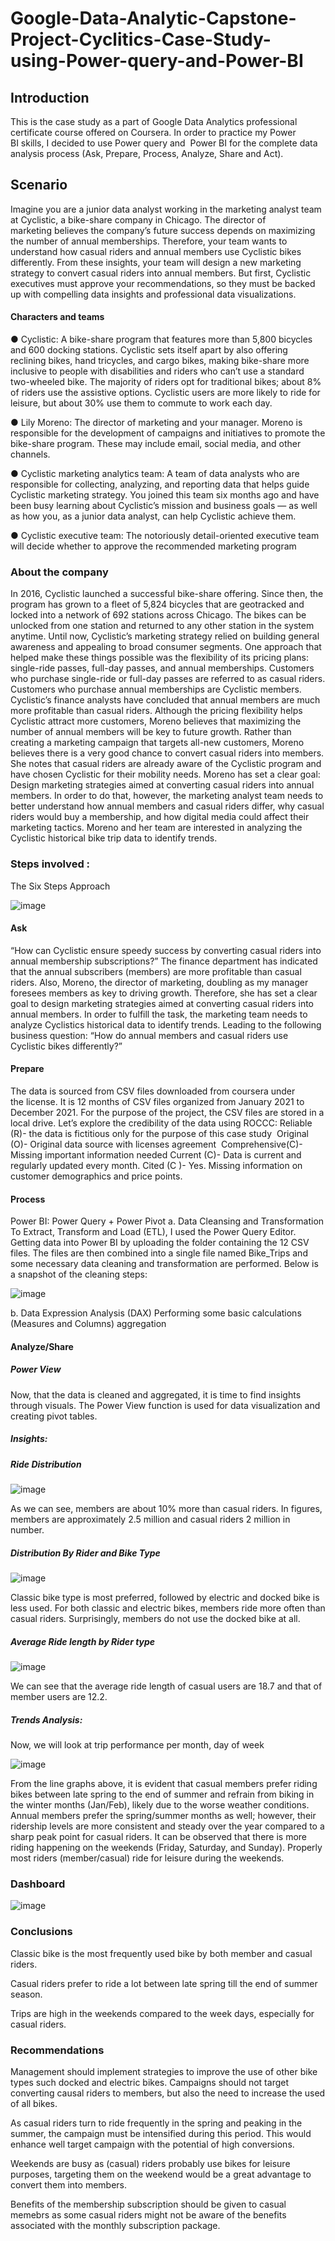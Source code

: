 # Google-Data-Analytic-Capstone-Project-Cyclitics-Case-Study-using-Power-query-and-Power-BI

## Introduction 

This is the case study as a part of Google Data Analytics professional certificate course offered on Coursera. In order to practice my Power BI skills, I decided to use Power query and  Power BI for the complete data analysis process (Ask, Prepare, Process, Analyze, Share and Act).


## Scenario

Imagine you are a junior data analyst working in the marketing analyst team at Cyclistic, a bike-share company in Chicago. The director of marketing believes the company’s future success depends on maximizing the number of annual memberships. Therefore, your team wants to understand how casual riders and annual members use Cyclistic bikes differently. From these insights, your team will design a new marketing strategy to convert casual riders into annual members. But first, Cyclistic executives must approve your recommendations, so they must be backed up with compelling data insights and professional data visualizations.


#### Characters and teams 

● Cyclistic: A bike-share program that features more than 5,800 bicycles and 600 docking stations. Cyclistic sets itself apart by also offering reclining bikes, hand tricycles, and cargo bikes, making bike-share more inclusive to people with disabilities and riders who can’t use a standard two-wheeled bike. The majority of riders opt for traditional bikes; about 8% of riders use the assistive options. Cyclistic users are more likely to ride for leisure, but about 30% use them to commute to work each day. 

● Lily Moreno: The director of marketing and your manager. Moreno is responsible for the development of campaigns and initiatives to promote the bike-share program. These may include email, social media, and other channels. 

● Cyclistic marketing analytics team: A team of data analysts who are responsible for collecting, analyzing, and reporting data that helps guide Cyclistic marketing strategy. You joined this team six months ago and have been busy learning about Cyclistic’s mission and business goals — as well as how you, as a junior data analyst, can help Cyclistic achieve them. 

● Cyclistic executive team: The notoriously detail-oriented executive team will decide whether to approve the recommended marketing program


### About the company

In 2016, Cyclistic launched a successful bike-share offering. Since then, the program has grown to a fleet of 5,824 bicycles that are geotracked and locked into a network of 692 stations across Chicago. The bikes can be unlocked from one station and returned to any other station in the system anytime. Until now, Cyclistic’s marketing strategy relied on building general awareness and appealing to broad consumer segments. One approach that helped make these things possible was the flexibility of its pricing plans: single-ride passes, full-day passes, and annual memberships. Customers who purchase single-ride or full-day passes are referred to as casual riders. Customers who purchase annual memberships are Cyclistic members. Cyclistic’s finance analysts have concluded that annual members are much more profitable than casual riders. Although the pricing flexibility helps Cyclistic attract more customers, Moreno believes that maximizing the number of annual members will be key to future growth. Rather than creating a marketing campaign that targets all-new customers, Moreno believes there is a very good chance to convert casual riders into members. She notes that casual riders are already aware of the Cyclistic program and have chosen Cyclistic for their mobility needs. Moreno has set a clear goal: Design marketing strategies aimed at converting casual riders into annual members. In order to do that, however, the marketing analyst team needs to better understand how annual members and casual riders differ, why casual riders would buy a membership, and how digital media could affect their marketing tactics. Moreno and her team are interested in analyzing the Cyclistic historical bike trip data to identify trends.


### Steps involved :

The Six Steps Approach

![image](https://user-images.githubusercontent.com/105121789/213728893-e4b07d4b-fca7-45fd-82bc-812ee265a0e3.png)

#### Ask

“How can Cyclistic ensure speedy success by converting casual riders into annual membership subscriptions?”
The finance department has indicated that the annual subscribers (members) are more profitable than casual riders. Also, Moreno, the director of marketing, doubling as my manager foresees members as key to driving growth. Therefore, she has set a clear goal to design marketing strategies aimed at converting casual riders into annual members.
In order to fulfill the task, the marketing team needs to analyze Cyclistics historical data to identify trends. Leading to the following business question: “How do annual members and casual riders use Cyclistic bikes differently?”


#### Prepare

The data is sourced from CSV files downloaded from coursera under the license. It is 12 months of CSV files organized from January 2021 to December 2021. For the purpose of the project, the CSV files are stored in a local drive.
Let’s explore the credibility of the data using ROCCC:
Reliable (R)- the data is fictitious only for the purpose of this case study 
Original (O)- Original data source with licenses agreement 
Comprehensive(C)- Missing important information needed
Current (C)- Data is current and regularly updated every month.
Cited (C )- Yes.
Missing information on customer demographics and price points.


#### Process

Power BI: Power Query + Power Pivot
a. Data Cleansing and Transformation
To Extract, Transform and Load (ETL), I used the Power Query Editor.
Getting data into Power BI by uploading the folder containing the 12 CSV files. The files are then combined into a single file named Bike_Trips and some necessary data cleaning and transformation are performed. Below is a snapshot of the cleaning steps:

![image](https://user-images.githubusercontent.com/105121789/213730502-6000f546-fc5e-4dac-8f98-fee5d0706cd5.png)

b. Data Expression Analysis (DAX)
Performing some basic calculations (Measures and Columns) aggregation

#### Analyze/Share

##### Power View
Now, that the data is cleaned and aggregated, it is time to find insights through visuals. The Power View function is used for data visualization and creating pivot tables.

##### Insights:

##### Ride Distribution

![image](https://user-images.githubusercontent.com/105121789/213731091-a2dc21a2-45b1-4d25-be1d-1f6aa0592d79.png)

As we can see, members are about 10% more than casual riders. In figures, members are approximately 2.5 million and casual riders 2 million in number.

##### Distribution By Rider and Bike Type

![image](https://user-images.githubusercontent.com/105121789/213731689-34a5f38d-945a-414c-a892-4bdeac1342c9.png)

Classic bike type is most preferred, followed by electric and docked bike is less used. For both classic and electric bikes, members ride more often than casual riders. Surprisingly, members do not use the docked bike at all.


##### Average Ride length by Rider type

![image](https://user-images.githubusercontent.com/105121789/213731896-47f8c36f-ea0e-4b3f-95ab-0d2cc7c9f60a.png)

We can see that the average ride length of casual users are 18.7 and that of member users are 12.2.

##### Trends Analysis:

Now, we will look at trip performance per month, day of week

![image](https://user-images.githubusercontent.com/105121789/213732922-fc1b6991-3afc-40d7-9871-1675cca199c8.png)

From the line graphs above, it is evident that casual members prefer riding bikes between late spring to the end of summer and refrain from biking in the winter months (Jan/Feb), likely due to the worse weather conditions. Annual members prefer the spring/summer months as well; however, their ridership levels are more consistent and steady over the year compared to a sharp peak point for casual riders.
It can be observed that there is more riding happening on the weekends (Friday, Saturday, and Sunday). Properly most riders (member/casual) ride for leisure during the weekends.


### Dashboard

![image](https://user-images.githubusercontent.com/105121789/213733398-442be08d-3459-4640-9271-14a189d609ac.png)


### Conclusions

Classic bike is the most frequently used bike by both member and casual riders.

Casual riders prefer to ride a lot between late spring till the end of summer season.

Trips are high in the weekends compared to the week days, especially for casual riders.


### Recommendations

Management should implement strategies to improve the use of other bike types such docked and electric bikes. Campaigns should not target converting causal riders to members, but also the need to increase the used of all bikes.

As casual riders turn to ride frequently in the spring and peaking in the summer, the campaign must be intensified during this period. This would enhance well target campaign with the potential of high conversions.

Weekends are busy as (casual) riders probably use bikes for leisure purposes, targeting them on the weekend would be a great advantage to convert them into members.

Benefits of the membership subscription should be given to casual memebrs as some casual riders might not be aware of the benefits associated with the monthly subscription package.
